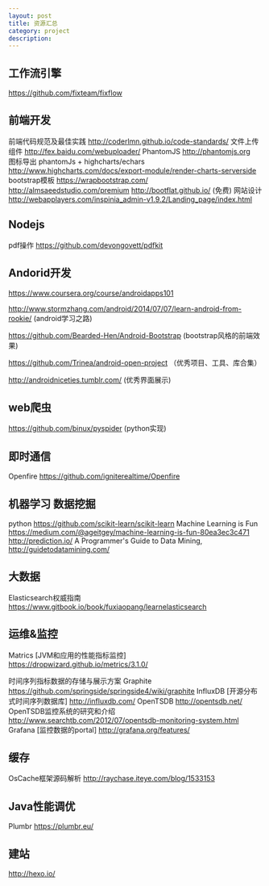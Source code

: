 ```yaml
---
layout: post
title: 资源汇总
category: project
description: 
---
```


## 工作流引擎
https://github.com/fixteam/fixflow


## 前端开发
前端代码规范及最佳实践  http://coderlmn.github.io/code-standards/ 
文件上传组件  http://fex.baidu.com/webuploader/ 
PhantomJS  http://phantomjs.org  
图标导出  phantomJs + highcharts/echars
          http://www.highcharts.com/docs/export-module/render-charts-serverside
bootstrap模板 https://wrapbootstrap.com/
              http://almsaeedstudio.com/premium
              http://bootflat.github.io/ (免费)
网站设计  http://webapplayers.com/inspinia_admin-v1.9.2/Landing_page/index.html                        

## Nodejs
pdf操作 https://github.com/devongovett/pdfkit


## Andorid开发

https://www.coursera.org/course/androidapps101

http://www.stormzhang.com/android/2014/07/07/learn-android-from-rookie/  (android学习之路)

https://github.com/Bearded-Hen/Android-Bootstrap  (bootstrap风格的前端效果)

https://github.com/Trinea/android-open-project   （优秀项目、工具、库合集）

http://androidniceties.tumblr.com/  (优秀界面展示)

## web爬虫
https://github.com/binux/pyspider  (python实现)

## 即时通信
Openfire https://github.com/igniterealtime/Openfire

## 机器学习 数据挖掘
python https://github.com/scikit-learn/scikit-learn
Machine Learning is Fun https://medium.com/@ageitgey/machine-learning-is-fun-80ea3ec3c471
http://prediction.io/
A Programmer's Guide to Data Mining, http://guidetodatamining.com/

## 大数据
Elasticsearch权威指南 https://www.gitbook.io/book/fuxiaopang/learnelasticsearch

## 运维&监控
Matrics [JVM和应用的性能指标监控] https://dropwizard.github.io/metrics/3.1.0/

时间序列指标数据的存储与展示方案
Graphite https://github.com/springside/springside4/wiki/graphite
InfluxDB [开源分布式时间序列数据库] http://influxdb.com/
OpenTSDB http://opentsdb.net/
OpenTSDB监控系统的研究和介绍  http://www.searchtb.com/2012/07/opentsdb-monitoring-system.html
Grafana [监控数据的portal] http://grafana.org/features/

## 缓存
OsCache框架源码解析 http://raychase.iteye.com/blog/1533153

## Java性能调优
Plumbr https://plumbr.eu/

## 建站
http://hexo.io/
